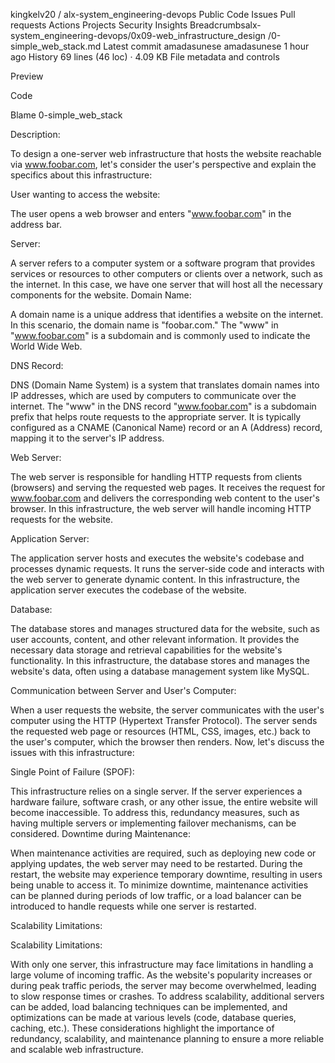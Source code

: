 
kingkelv20
/
alx-system_engineering-devops
Public
Code
Issues
Pull requests
Actions
Projects
Security
Insights
Breadcrumbsalx-system_engineering-devops/0x09-web_infrastructure_design
/0-simple_web_stack.md
Latest commit
amadasunese
amadasunese
1 hour ago
History
69 lines (46 loc) · 4.09 KB
File metadata and controls

Preview

Code

Blame
0-simple_web_stack

Description:

To design a one-server web infrastructure that hosts the website reachable via www.foobar.com, let's consider the user's perspective and explain the specifics about this infrastructure:

User wanting to access the website:

The user opens a web browser and enters "www.foobar.com" in the address bar.

Server:

A server refers to a computer system or a software program that provides services or resources to other computers or clients over a network, such as the internet. In this case, we have one server that will host all the necessary components for the website. Domain Name:

A domain name is a unique address that identifies a website on the internet. In this scenario, the domain name is "foobar.com." The "www" in "www.foobar.com" is a subdomain and is commonly used to indicate the World Wide Web.

DNS Record:

DNS (Domain Name System) is a system that translates domain names into IP addresses, which are used by computers to communicate over the internet. The "www" in the DNS record "www.foobar.com" is a subdomain prefix that helps route requests to the appropriate server. It is typically configured as a CNAME (Canonical Name) record or an A (Address) record, mapping it to the server's IP address.

Web Server:

The web server is responsible for handling HTTP requests from clients (browsers) and serving the requested web pages. It receives the request for www.foobar.com and delivers the corresponding web content to the user's browser. In this infrastructure, the web server will handle incoming HTTP requests for the website.

Application Server:

The application server hosts and executes the website's codebase and processes dynamic requests. It runs the server-side code and interacts with the web server to generate dynamic content. In this infrastructure, the application server executes the codebase of the website.

Database:

The database stores and manages structured data for the website, such as user accounts, content, and other relevant information. It provides the necessary data storage and retrieval capabilities for the website's functionality. In this infrastructure, the database stores and manages the website's data, often using a database management system like MySQL.

Communication between Server and User's Computer:

When a user requests the website, the server communicates with the user's computer using the HTTP (Hypertext Transfer Protocol). The server sends the requested web page or resources (HTML, CSS, images, etc.) back to the user's computer, which the browser then renders. Now, let's discuss the issues with this infrastructure:

Single Point of Failure (SPOF):

This infrastructure relies on a single server. If the server experiences a hardware failure, software crash, or any other issue, the entire website will become inaccessible. To address this, redundancy measures, such as having multiple servers or implementing failover mechanisms, can be considered. Downtime during Maintenance:

When maintenance activities are required, such as deploying new code or applying updates, the web server may need to be restarted. During the restart, the website may experience temporary downtime, resulting in users being unable to access it. To minimize downtime, maintenance activities can be planned during periods of low traffic, or a load balancer can be introduced to handle requests while one server is restarted.

Scalability Limitations:

Scalability Limitations:

With only one server, this infrastructure may face limitations in handling a large volume of incoming traffic. As the website's popularity increases or during peak traffic periods, the server may become overwhelmed, leading to slow response times or crashes. To address scalability, additional servers can be added, load balancing techniques can be implemented, and optimizations can be made at various levels (code, database queries, caching, etc.). These considerations highlight the importance of redundancy, scalability, and maintenance planning to ensure a more reliable and scalable web infrastructure.
